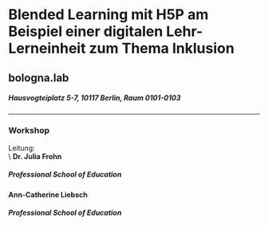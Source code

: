# Blended Learning mit H5P am Beispiel einer digitalen Lehr-Lerneinheit zum Thema Inklusion
## bologna.lab   
##### Hausvogteiplatz 5-7, 10117 Berlin, Raum 0101-0103
---
### Workshop
Leitung: \
 \ 
**Dr. Julia Frohn**  
##### Professional School of Education 
**Ann-Catherine Liebsch**  
##### Professional School of Education 

